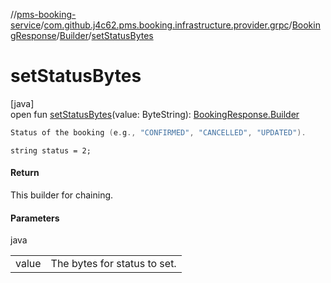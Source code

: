 //[pms-booking-service](../../../../index.md)/[com.github.j4c62.pms.booking.infrastructure.provider.grpc](../../index.md)/[BookingResponse](../index.md)/[Builder](index.md)/[setStatusBytes](set-status-bytes.md)

# setStatusBytes

[java]\
open fun [setStatusBytes](set-status-bytes.md)(value: ByteString): [BookingResponse.Builder](index.md)

```kotlin
Status of the booking (e.g., "CONFIRMED", "CANCELLED", "UPDATED").

```
`string status = 2;`

#### Return

This builder for chaining.

#### Parameters

java

| | |
|---|---|
| value | The bytes for status to set. |
